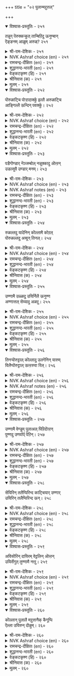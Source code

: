 +++
title = "०२ पुलान्मऱुत्तल्"

+++


<details open><summary>विश्वास-प्रस्तुतिः - २५१</summary>

तन्नून् पॆरुक्कऱ्कुत् तान्बिऱिदु ऊनुण्बान्  
ऎङ्ङनम् आळुम् अरुळ्?      २५१
</details>

<details><summary>श्री-राम-देशिकः - २५१</summary>

पोषणार्थे स्वदेहस्य कृत्वा यः प्राणिहिंसनम् ।  
तन्मांसभक्षणपरः स दयावान् कथं भवेत् ॥ २५१॥
</details>

<details><summary>NVK Ashraf choice (en) - २५१</summary>

०२५१
How can one command grace
Who eats the flesh of others to swell his own flesh?
(N.V.K. Ashraf)
</details>

<details><summary>रामचन्द्र-दीक्षितः (en) - २५१</summary>

251\. taṉ ūṉ perukkaṟkut tāṉ piṟitu ūṉ uṇpāṉ  
eṅṅaṉam āḷum aruḷ?.

251\. He who fattens on the flesh of animals, can he ever understand the rule of love?  
</details>

<details><summary>शुद्धानन्द-भारती (en) - २५१</summary>

1\. தன்னூன் பெருக்கற்குத் தான்பிறிது ஊனுண்பான்  
எங்ஙனம் ஆளும் அருள்  
What graciousness can one command  
who feeds his flesh by flesh gourmand.        251  
</details>

<details><summary>वेङ्कटकृष्ण (हि) - २५१</summary>

251
माँस-वृद्धि अपनी समझ, जो खाता पर माँस ।  
कैसे दयार्द्रता-सुगुण, रहता उसके पास ॥
</details>

<details><summary>श्रीनिवास (क) - २५१</summary>

251. तन्न मै मांसवन्नु बॆळसिकॊळ्ळलु इतर प्राणिगळ मैमांसवन्नु तिन्नुववनु हेगॆ तानॆ करुणॆयिन्द बाळबल्लनु?

</details>

<details><summary>मूलम् - २५१</summary>

तन्नून् पॆरुक्कऱ्कुत् तान्बिऱिदु ऊनुण्बान्  
ऎङ्ङनम् आळुम् अरुळ्?      २५१
</details>

<details open><summary>विश्वास-प्रस्तुतिः - २५२</summary>

पॊरुळाट्चि पोऱ्ऱादार्क्कु इल्लै अरुळाट्चि  
आङ्गिल्लै ऊन्दिन् पवर्क्कु।      २५२
</details>

<details><summary>श्री-राम-देशिकः - २५२</summary>

धनस्यारक्षणान्मार्त्यो निर्धनो जायते यथा ।  
तथा मांसशनपरो दयाहीनः प्रकीर्त्यते ॥ २५२॥
</details>

<details><summary>NVK Ashraf choice (en) - २५२</summary>

०२५२
No scope for wealth with a spendthrift.
So too compassion with a meat eater.
(N.V.K. Ashraf)
</details>

<details><summary>रामचन्द्र-दीक्षितः (en) - २५२</summary>

252\. poruḷ āṭci pōṟṟātārkku illai; aruḷ āṭci  
āṅku illai, ūṉ tiṉpavarkku.

252\. Wealth is not for the unwary. Compassion is not for the flesh-eater.  
</details>

<details><summary>शुद्धानन्द-भारती (en) - २५२</summary>

2\. பொருளாட்சி போற்றாதார்க்கு இல்லை அருளாட்சி  
ஆங்கில்லை ஊன்தின் பவர்க்கு  
The thriftless have no property  
And flesh-eaters have no pity.        252  
</details>

<details><summary>वेङ्कटकृष्ण (हि) - २५२</summary>

252
धन का भोग उन्हें नहीं, जो न करेंगे क्षेम ।  
माँसाहारी को नहीं, दयालुता का नेम ॥
</details>

<details><summary>श्रीनिवास (क) - २५२</summary>

252. सिरियन्नु अनुभविसुव फल अदन्नु कापाडिकॊळ्ळलारदवरिगॆ इल्ल; अदे रीति, मांस तिन्नुववरिगॆ करुणॆयिन्द
उण्टागुव फलवू इल्ल.

</details>

<details><summary>मूलम् - २५२</summary>

पॊरुळाट्चि पोऱ्ऱादार्क्कु इल्लै अरुळाट्चि  
आङ्गिल्लै ऊन्दिन् पवर्क्कु।      २५२
</details>

<details open><summary>विश्वास-प्रस्तुतिः - २५३</summary>

पडैगॊण्डार् नॆञ्जम्बोल् नन्नूक्कादु ऒऩ्ऱन्  
उडल्सुवै उण्डार् मनम्।      २५३
</details>

<details><summary>श्री-राम-देशिकः - २५३</summary>

प्राणिमांसरसास्वाद निमग्नस्य हि मानसम् ।  
घातकस्यात्तश्स्त्रस्य चित्तवन्निर्दयं भवेत् ॥ २५३॥
</details>

<details><summary>NVK Ashraf choice (en) - २५३</summary>

०२५३
No mercy in the hearts of those armed to kill
And those who feast on flesh.
(N.V.K. Ashraf)
</details>

<details><summary>NVK Ashraf notes (en) - २५३</summary>

२५३. This basically implies that both soldiers armed to kill enemies and hunters armed to kill animals are the same.
</details>

<details><summary>रामचन्द्र-दीक्षितः (en) - २५३</summary>

253\. paṭai koṇṭār neñcam pōl naṉṟu ūkkātu-oṉṟaṉ  
uṭal cuvai uṇṭār maṉam.

253\. The heart of a flesh-eater is devoid of love like that of the wielder of a deadly weapon.  
</details>

<details><summary>शुद्धानन्द-भारती (en) - २५३</summary>

3\. படைகொண்டார் நெஞ்சம்போல் நன்றூக்காது ஒன்றன்  
உடல்சுவை உண்டார் மனம்.  
Who wields a steel is steel-hearted  
Who tastes body is hard-hearted.        253  
</details>

<details><summary>वेङ्कटकृष्ण (हि) - २५३</summary>

253
ज्यों सशस्त्र का मन कभी, होता नहीं दयाल ।  
रुच रुच खावे माँस जो, उसके मन का हाल ॥
</details>

<details><summary>श्रीनिवास (क) - २५३</summary>

253. ऒन्दु प्राणिय ऒडलिन सवियन्नु उण्टवर मनस्सु, कॊलॆगत्तियन्नु कैयल्लि हिडिद कटुकर मनस्सिनन्तॆ
ऒळ्ळॆयदन्नु ऎणिसुवुदिल्ल.

</details>

<details><summary>मूलम् - २५३</summary>

पडैगॊण्डार् नॆञ्जम्बोल् नन्नूक्कादु ऒऩ्ऱन्  
उडल्सुवै उण्डार् मनम्।      २५३
</details>

<details open><summary>विश्वास-प्रस्तुतिः - २५४</summary>

रुळल्लदु यादॆनिन् कॊल्लामै कोऱल्  
पॊरुळल्लदु अव्वून् तिनल्।      २५४
</details>

<details><summary>श्री-राम-देशिकः - २५४</summary>

अहिंसैव दया प्रोक्ता हिंसेयमदया मता ।  
प्राणिभांसाशनं लोके पापमाख्यायते ॥ २५४॥
</details>

<details><summary>NVK Ashraf choice (en) - २५४</summary>

०२५४
What is grace? It is not killing; To kill, disgrace.
And senseless to eat that meat. *
(P.S. Sundaram)
</details>

<details><summary>रामचन्द्र-दीक्षितः (en) - २५४</summary>

254\. 'aruḷ', allatu, yātu?' eṉiṉ,-kollāmai, kōṟal:  
poruḷ allatu, av ūṉ tiṉal.

254\. What is compassion but refraining from killing; what is sin but eating flesh?  
</details>

<details><summary>शुद्धानन्द-भारती (en) - २५४</summary>

4\. அருளல்லது யாதெனில் கொல்லாமை கோறல்  
பொருளல்லது அவ்வூன் தினல்.  
If merciless it is to kill,  
To kill and eat is disgraceful.        254  
</details>

<details><summary>वेङ्कटकृष्ण (हि) - २५४</summary>

254
निर्दयता है जीववध. दया अहिंसा धर्म ।  
करना माँसाहार है, धर्म हीन दुष्कर्म ॥
</details>

<details><summary>श्रीनिवास (क) - २५४</summary>

254. करुणॆ यावुदॆन्दरॆ ऒन्दु प्राणियन्नु कॊल्लदिरुवुदु; करुणॆयल्लद्दु यावुदॆन्दरॆ-कॊल्लुवुदु. आ कॊन्द
ऒडलिन मांसवन्नु तिन्नुवुदु धर्मवल्लद्दु.

</details>

<details><summary>मूलम् - २५४</summary>

रुळल्लदु यादॆनिन् कॊल्लामै कोऱल्  
पॊरुळल्लदु अव्वून् तिनल्।      २५४
</details>

<details open><summary>विश्वास-प्रस्तुतिः - २५५</summary>

उण्णामै उळ्ळदु उयिर्निलै ऊनुण्ण  
अण्णात्तल् सॆय्यादु अळऱु।       २५५
</details>

<details><summary>श्री-राम-देशिकः - २५५</summary>

मांसहारोभिवृद्धश्चेत् सदेहं प्राणिनामिह ।  
दुर्लभा स्थितिरेव स्यात् नरकश्चापि जायते ॥ २५५॥
</details>

<details><summary>NVK Ashraf choice (en) - २५५</summary>

०२५५
Abstain from meat to save life.
The clenched jaws of hell hold those who don't. *
(Satguru Subramuniyaswami), (N.V.K. Ashraf)
</details>

<details><summary>रामचन्द्र-दीक्षितः (en) - २५५</summary>

255\. uṇṇāmai uḷḷatu uyirnilai; ūṉ uṇṇa,  
aṇṇāttal ceyyātu, aḷaṟu.

255\. Will there be throb of life when there is flesh-eating? Will there be any escape from hell for the flesh-eater?  
</details>

<details><summary>शुद्धानन्द-भारती (en) - २५५</summary>

5\. உண்ணாமை உள்ளது உயிர்நிலை ஊனுண்ண  
அண்ணாத்தல் செய்யாது அளறு  
Off with flesh; a life you save  
The eater hell's mouth shall not waive!        255  
</details>

<details><summary>वेङ्कटकृष्ण (हि) - २५५</summary>

255
रक्षण है सब जीव का, वर्जन करना माँस ।  
बचे नरक से वह नहीं, जो खाता है माँस ॥
</details>

<details><summary>श्रीनिवास (क) - २५५</summary>

255. मांसवन्नु उण्णदिरुवुदे प्राणिगळ उसिर नॆलॆ. मांसवन्नु तिन्दरॆ, नरकवू कॊड अन्थवरन्नु बायि तॆरॆदु
हॊरगॆ बिडुवुदिल्ल.

</details>

<details><summary>मूलम् - २५५</summary>

उण्णामै उळ्ळदु उयिर्निलै ऊनुण्ण  
अण्णात्तल् सॆय्यादु अळऱु।       २५५
</details>

<details open><summary>विश्वास-प्रस्तुतिः - २५६</summary>

तिनऱ्पॊरुट्टाल् कॊल्लादु उलगॆनिन् यारुम्  
विलैप्पॊरुट्टाल् ऊऩ्ऱरुवा रिल्।      २५६
</details>

<details><summary>श्री-राम-देशिकः - २५६</summary>

मांसार्थे न भवेत् प्राणि हिंसा चेदिह भूरिशः ।  
धनार्थे नैव वर्तेरन् मांसविक्रयिणो नराः ॥ २५६॥
</details>

<details><summary>NVK Ashraf choice (en) - २५६</summary>

०२५६
The world may say: "Meat we eat, but don't kill'.
But no one will sell if there is none to buy. *
(Kasthuri Sreenivasan)
</details>

<details><summary>NVK Ashraf notes (en) - २५६</summary>

२५६. This couplet seems to have obvious reference to Buddhists who do not kill, but are not required to be vegetarian.  
</details>

<details><summary>रामचन्द्र-दीक्षितः (en) - २५६</summary>

256\. tiṉaṟporuṭṭāl kollātu ulaku eṉiṉ, yārum  
vilaip poruṭṭāl ūṉ taruvār il.

256\. Would there be meat for sale, if men were not to kill animals for eating flesh?  
</details>

<details><summary>शुद्धानन्द-भारती (en) - २५६</summary>

6\. தினற்பொருட்டால் கொல்லாது உலகெனின் யாரும்  
விலைப்பொருட்டால் ஊன்தருவார் இல்  
None would kill and sell the flesh  
For eating it if they don't wish.        256  
</details>

<details><summary>वेङ्कटकृष्ण (हि) - २५६</summary>

256
वध न करेंगे लोग यदि, करने को आहार ।  
आमिष लावेगा नहीं, कोई विक्रयकार ॥
</details>

<details><summary>श्रीनिवास (क) - २५६</summary>

256. मांसवन्नु तिन्नबेकॆन्द कारणदिन्द लोकद जनरु ऒन्दु प्राणियन्नु कॊल्लुवुदिल्ल ऎन्दादरॆ, हणदासॆगॆ अदन्नु
मारुववरू इल्लवागुत्तारॆ.

</details>

<details><summary>मूलम् - २५६</summary>

तिनऱ्पॊरुट्टाल् कॊल्लादु उलगॆनिन् यारुम्  
विलैप्पॊरुट्टाल् ऊऩ्ऱरुवा रिल्।      २५६
</details>

<details open><summary>विश्वास-प्रस्तुतिः - २५७</summary>

उण्णामै वेण्डुम् पुलाअल् पिऱिदॊऩ्ऱन्  
पुण्णदु उणर्वार्प् पॆऱिन्।      २५७
</details>

<details><summary>श्री-राम-देशिकः - २५७</summary>

मांसां न भक्षयेत् प्राज्ञः, क्रियमाणे विमर्शने ।  
व्रणो हि प्राणिनां मांसमिति ज्ञानं भवेत् यतः ॥ २५७॥
</details>

<details><summary>NVK Ashraf choice (en) - २५७</summary>

०२५७
Abstain from eating flesh realizing it
As the wound of another *
(Kasthuri Sreenivasan)
</details>

<details><summary>रामचन्द्र-दीक्षितः (en) - २५७</summary>

257\. uṇṇāmai vēṇṭum, pulāal-piṟitu oṉṟaṉ  
puṇ; atu uṇarvārp peṟiṉ.

257\. If one realises that meat is nothing but the wound of another creature, one refrains from eating it.  
</details>

<details><summary>शुद्धानन्द-भारती (en) - २५७</summary>

7\. உண்ணாமை வேண்டும் புலாஅல் பிறிதொன்றன்  
புண்ணது உணர்வார்ப் பெறின்  
From eating flesh men must abstain  
If they but feel the being's pain.        257  
</details>

<details><summary>वेङ्कटकृष्ण (हि) - २५७</summary>

257
आमिष तो इक जन्तु का, व्रण है यों सुविचार ।  
यदि होगा तो चाहिए, तजना माँसाहार ॥
</details>

<details><summary>श्रीनिवास (क) - २५७</summary>

257. मंसवन्नु तिन्नदिरबेकु; विचार माडि नोडिदरॆ, अदु बेरॊन्दु प्राणिय ऒडल हुण्णु ऎन्दु गॊत्तागुवुदु.

</details>

<details><summary>मूलम् - २५७</summary>

उण्णामै वेण्डुम् पुलाअल् पिऱिदॊऩ्ऱन्  
पुण्णदु उणर्वार्प् पॆऱिन्।      २५७
</details>

<details open><summary>विश्वास-प्रस्तुतिः - २५८</summary>

सॆयिरिन् तलैप्पिरिन्द काट्चियार् उण्णार्  
उयिरिन् तलैप्पिरिन्द ऊन्।      २५८
</details>

<details><summary>श्री-राम-देशिकः - २५८</summary>

निर्दुष्टज्ञान सम्पन्नास्त्रिदोषण विवर्जिताः ।  
शरीरं प्राणरहितं शवं मत्वा न भुञ्जते ॥ २५८॥
</details>

<details><summary>NVK Ashraf choice (en) - २५८</summary>

०२५८
Those visionaries freed of ignorance
Will not feed on a flesh freed of its life.
(N.V.K. Ashraf)
</details>

<details><summary>रामचन्द्र-दीक्षितः (en) - २५८</summary>

258\. ceyiriṉ talaip pirinta kāṭciyār uṇṇār,  
uyiriṉ talaippirinta ūṉ.

258\. Men of clear vision abstain from the flesh of a slaughtered animal.  
</details>

<details><summary>शुद्धानन्द-भारती (en) - २५८</summary>

8\. செயிரின் தலைப்பிரிந்த காட்சியார் உண்ணார்  
உயிரின் தலைப்பிரிந்த ஊன்.  
Whose mind from illusion is freed  
Refuse on lifeless flesh to feed.        258  
</details>

<details><summary>वेङ्कटकृष्ण (हि) - २५८</summary>

258
जीव-हनन से छिन्न जो, मृत शरीर है माँस ।  
दोषरहित तत्वज्ञ तो, खायेंगे नहिं माँस ॥
</details>

<details><summary>श्रीनिवास (क) - २५८</summary>

258. दोषमुक्तवाद अरिवुळ्ळवरु ऒन्दु प्राणिय ऒडलिन्द हरिदु बन्द मांसवन्नु तिन्नुवुदिल्ल.

</details>

<details><summary>मूलम् - २५८</summary>

सॆयिरिन् तलैप्पिरिन्द काट्चियार् उण्णार्  
उयिरिन् तलैप्पिरिन्द ऊन्।      २५८
</details>

<details open><summary>विश्वास-प्रस्तुतिः - २५९</summary>

अविसॊरिन् दायिरम् वेट्टलिन् ऒऩ्ऱन्  
उयिर्सॆगुत् तुण्णामै नऩ्ऱु।      २५९
</details>

<details><summary>श्री-राम-देशिकः - २५९</summary>

नानायागविधानेन जायमानात् फलादपि ।  
मांसाहारपरित्यागाच्छ्रेपः फलमवाप्यते ॥ २५९॥
</details>

<details><summary>NVK Ashraf choice (en) - २५९</summary>

०२५९
Better than a thousand burnt offerings
Is one life un-killed, un-eaten.
(P.S. Sundaram)
</details>

<details><summary>रामचन्द्र-दीक्षितः (en) - २५९</summary>

259\. avi corintu āyiram vēṭṭaliṉ, oṉṟaṉ  
uyir cekuttu uṇṇāmai naṉṟu.

259\. Far nobler than a thousand oblations on fire is an act of abstinence from flesh.  
</details>

<details><summary>शुद्धानन्द-भारती (en) - २५९</summary>

9\. அவிசொரிந் தாயிரம் வேட்டலின் ஒன்றன்  
உயிர்செகுத் துண்ணாமை நன்று.  
Not to-kill-and-eat, truly  
Excels thousand pourings of ghee!        259  
</details>

<details><summary>वेङ्कटकृष्ण (हि) - २५९</summary>

259
यज्ञ हज़रों क्या किया, दे दे हवन यथेष्ट ।  
किसी जीव को हनन कर, माँस न खाना श्रेष्ठ ॥
</details>

<details><summary>श्रीनिवास (क) - २५९</summary>

259. तुप्प मॊदलाद द्रव्यगळन्नु सुरिदु माडुव साविर यागगळिगिन्त ऒन्दु प्राणिय ऒडलन्नु हरिदु तिन्नुदिरुवुदु
मेलु.

</details>

<details><summary>मूलम् - २५९</summary>

अविसॊरिन् दायिरम् वेट्टलिन् ऒऩ्ऱन्  
उयिर्सॆगुत् तुण्णामै नऩ्ऱु।      २५९
</details>

<details open><summary>विश्वास-प्रस्तुतिः - २६०</summary>

कॊल्लान् पुलालै मऱुत्तानैक् कैगूप्पि  
ऎल्ला उयिरुन् दॊऴुम्।      २६०
</details>

<details><summary>श्री-राम-देशिकः - २६०</summary>

प्राणिहिंसा विरहितं विमुखं मांसभक्षणे ।  
सर्वे देवा नराश्चैव विनमन्ति नरोत्तमम् ॥ २६०॥
</details>

<details><summary>NVK Ashraf choice (en) - २६०</summary>

०२६०
All living things will fold their hands
And bow to one who refuses to kill or eat meat. *
(P.S. Sundaram)
</details>

<details><summary>रामचन्द्र-दीक्षितः (en) - २६०</summary>

260\. kollāṉ, pulālai maṟuttāṉaik kaikūppi,  
ellā uyirum toḻum.

260\. The whole world folds its hands in prayer to one who kills not and abjures flesh.
</details>

<details><summary>शुद्धानन्द-भारती (en) - २६०</summary>

10\. கொல்லான் புலாலை மறுத்தானைக் கைகூப்பி  
எல்லா உயிரும் தொழும்  
All lives shall lift their palms to him  
Who eats not flesh nor kills with whim.        260  
</details>

<details><summary>वेङ्कटकृष्ण (हि) - २६०</summary>

260
जो न करेगा जीव-वध, और न माँसाहार ।  
हाथ जोड़ सारा जगत, करता उसे जुहार ॥
</details>

<details><summary>श्रीनिवास (क) - २६०</summary>

260. कॊल्लदवनन्नू मांस त्याज्य माडिदवनन्नू ऎल्ला प्राणिगळू (भक्तियिन्द) कैजोडिसि नमस्करिसुवुदु.
</details>

<details><summary>मूलम् - २६०</summary>

कॊल्लान् पुलालै मऱुत्तानैक् कैगूप्पि  
ऎल्ला उयिरुन् दॊऴुम्।      २६०
</details>
